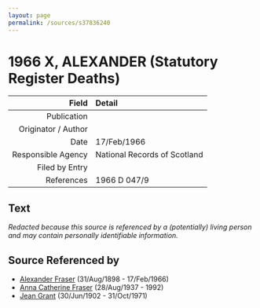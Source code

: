 ```yaml
---
layout: page
permalink: /sources/s37836240
---
```


# 1966 X, ALEXANDER (Statutory Register Deaths)

Field | Detail
---:|:---
Publication | 
Originator / Author | 
Date | 17/Feb/1966
Responsible Agency | National Records of Scotland
Filed by Entry | 
References | 1966 D 047/9

## Text

_Redacted because this source is referenced by a (potentially) living person and may contain personally identifiable information._

## Source Referenced by

* [Alexander Fraser](../people/@91293396@-alexander-fraser-b1898-8-31-d1966-2-17.md) (31/Aug/1898 - 17/Feb/1966)
* [Anna Catherine Fraser](../people/@28456848@-anna-catherine-fraser-b1937-8-28-d1992.md) (28/Aug/1937 - 1992)
* [Jean Grant](../people/@81075921@-jean-grant-b1902-6-30-d1971-10-31.md) (30/Jun/1902 - 31/Oct/1971)
